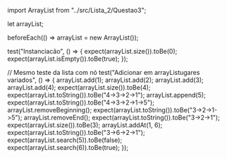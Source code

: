 import ArrayList from "../src/Lista_2/Questao3";

let arrayList;

beforeEach(() => arrayList = new ArrayList());

test("Instanciacão", () => {
    expect(arrayList.size()).toBe(0);
    expect(arrayList.isEmpty()).toBe(true);
  });

// Mesmo teste da lista com nó
test("Adicionar em arrayListugares variados", () => {
    arrayList.add(1);
    arrayList.add(2);
    arrayList.add(3);
    arrayList.add(4);
    expect(arrayList.size()).toBe(4);
    expect(arrayList.toString()).toBe("4->3->2->1");
    arrayList.append(5);
    expect(arrayList.toString()).toBe("4->3->2->1->5");
    arrayList.removeBeginning();
    expect(arrayList.toString()).toBe("3->2->1->5");
    arrayList.removeEnd();
    expect(arrayList.toString()).toBe("3->2->1");
    expect(arrayList.size()).toBe(3);
    arrayList.addAt(1, 6);
    expect(arrayList.toString()).toBe("3->6->2->1");
    expect(arrayList.search(5)).toBe(false);
    expect(arrayList.search(6)).toBe(true);
  });
  